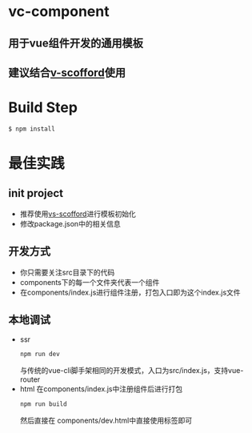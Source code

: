 # vc-component

## 用于vue组件开发的通用模板

## 建议结合[v-scofford](https://github.com/1465799166/vs-scaffold)使用 

# Build Step

``` bash
$ npm install
```

# 最佳实践
## init project
- 推荐使用[vs-scofford](https://github.com/1465799166/vs-scaffold)进行模板初始化
- 修改package.json中的相关信息
  
## 开发方式
- 你只需要关注src目录下的代码
- components下的每一个文件夹代表一个组件
- 在components/index.js进行组件注册，打包入口即为这个index.js文件

## 本地调试
- ssr
  ``` bash
  npm run dev
  ``` 
  与传统的vue-cli脚手架相同的开发模式，入口为src/index.js，支持vue-router
- html
  在components/index.js中注册组件后进行打包
  ``` bash
  npm run build
  ```
  然后直接在 components/dev.html中直接使用标签即可
 